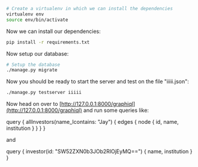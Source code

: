 ```bash
# Create a virtualenv in which we can install the dependencies
virtualenv env
source env/bin/activate
```

Now we can install our dependencies:

```bash
pip install -r requirements.txt
```

Now setup our database:

```bash
# Setup the database
./manage.py migrate

```

Now you should be ready to start the server and test on the file "iiiii.json":

```bash
./manage.py testserver iiiii

```

Now head on over to
[http://127.0.0.1:8000/graphiql](http://127.0.0.1:8000/graphiql)
and run some queries like:

query {
  allInvestors(name_Icontains: "Jay") {
    edges {
      node {
        id,
        name,
        institution
      }
    }
  }
}

and

query {
  investor(id: "SW52ZXN0b3JOb2RlOjEyMQ==") {
    name,
    institution
  }
}
